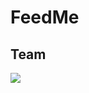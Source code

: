 # FeedMe


## Team
<a href="https://github.com/liber09/FeedMe/graphs/contributors">
  <img src="https://contrib.rocks/image?repo=liber09/FeedMe" />
</a>
